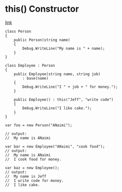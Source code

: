 # this() Constructor 

[link](https://stackoverflow.com/questions/3797528/base-and-this-constructors-best-practices/3797626)

    class Person
    {
        public Person(string name)
        {
            Debug.WriteLine("My name is " + name);
        }
    }

    class Employee : Person
    {
        public Employee(string name, string job)
            : base(name)
        {
            Debug.WriteLine("I " + job + " for money.");
        }

        public Employee() : this("Jeff", "write code")
        {
            Debug.WriteLine("I like cake.");
        }
    }
    
    var foo = new Person("ANaimi");
    
    // output:
    //  My name is ANaimi

    var bar = new Employee("ANaimi", "cook food");
    // output:
    //  My name is ANaimi
    //  I cook food for money.

    var baz = new Employee();
    // output:
    //  My name is Jeff
    //  I write code for money.
    //  I like cake.
